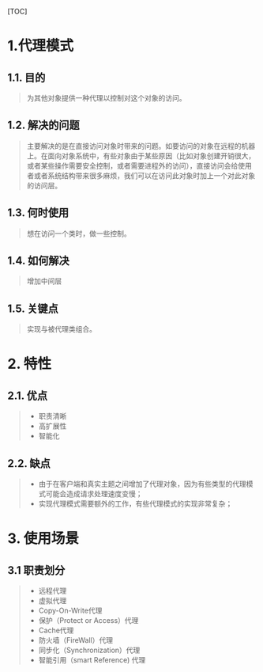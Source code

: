 [TOC]

# 1.代理模式

## 1.1. 目的

>  为其他对象提供一种代理以控制对这个对象的访问。

## 1.2. 解决的问题

> 主要解决的是在直接访问对象时带来的问题。如要访问的对象在远程的机器上。在面向对象系统中，有些对象由于某些原因（比如对象创建开销很大，或者某些操作需要安全控制，或者需要进程外的访问），直接访问会给使用者或者系统结构带来很多麻烦，我们可以在访问此对象时加上一个对此对象的访问层。

## 1.3. 何时使用

> 想在访问一个类时，做一些控制。

## 1.4. 如何解决

> 增加中间层

## 1.5. 关键点

> 实现与被代理类组合。

# 2. 特性

## 2.1. 优点

> * 职责清晰
> * 高扩展性
> * 智能化

## 2.2. 缺点

> * 由于在客户端和真实主题之间增加了代理对象，因为有些类型的代理模式可能会造成请求处理速度变慢；
> * 实现代理模式需要额外的工作，有些代理模式的实现非常复杂；

# 3. 使用场景

## 3.1 职责划分

> * 远程代理
> * 虚拟代理
> * Copy-On-Write代理
> * 保护（Protect or Access）代理
> * Cache代理
> * 防火墙（FireWall）代理
> * 同步化（Synchronization）代理
> * 智能引用（smart Reference) 代理